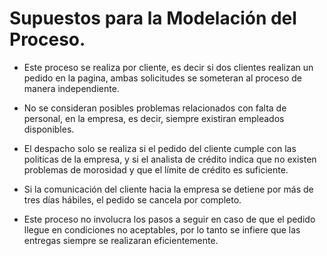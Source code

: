 # Supuestos para la Modelación del Proceso.

- Este proceso se realiza por cliente, es decir si dos clientes realizan
  un pedido en la pagina, ambas solicitudes se someteran al proceso de manera
  independiente.

- No se consideran posibles problemas relacionados con falta de personal, en la
  empresa, es decir, siempre existiran empleados disponibles.

- El despacho solo se realiza si el pedido del cliente cumple con las politicas
  de la empresa, y si el analista de crédito indica que no existen problemas de
  morosidad y que el límite de crédito es suficiente.

- Si la comunicación del cliente hacia la empresa se detiene por más de tres días
  hábiles, el pedido se cancela por completo.

- Este proceso no involucra los pasos a seguir en caso de que el pedido llegue en
  condiciones no aceptables, por lo tanto se infiere que las entregas siempre se
  realizaran eficientemente.

